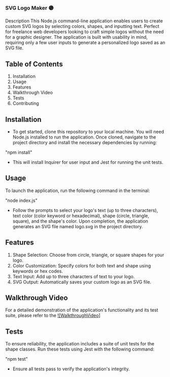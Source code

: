 ### SVG Logo Maker 🟣
Description
This Node.js command-line application enables users to create custom SVG logos by selecting colors, shapes, and inputting text. Perfect for freelance web developers looking to craft simple logos without the need for a graphic designer. The application is built with usability in mind, requiring only a few user inputs to generate a personalized logo saved as an SVG file.

## Table of Contents
1. Installation
2. Usage
3. Features
4. Walkthrough Video
5. Tests
6. Contributing

## Installation
- To get started, clone this repository to your local machine. You will need Node.js installed to run the application. Once cloned, navigate to the project directory and install the necessary dependencies by running:

"npm install"

- This will install Inquirer for user input and Jest for running the unit tests.

## Usage
To launch the application, run the following command in the terminal:

"node index.js"

- Follow the prompts to select your logo's text (up to three characters), text color (color keyword or hexadecimal), shape (circle, triangle, square), and the shape's color. Upon completion, the application generates an SVG file named logo.svg in the project directory.

## Features
1. Shape Selection: Choose from circle, triangle, or square shapes for your logo.
2. Color Customization: Specify colors for both text and shape using keywords or hex codes.
3. Text Input: Add up to three characters of text to your logo.
4. SVG Output: Automatically saves your custom logo as an SVG file.

## Walkthrough Video
For a detailed demonstration of the application's functionality and its test suite, please refer to the [![WalkthroughVideo]](walkthrough%20video.mp4)

## Tests
To ensure reliability, the application includes a suite of unit tests for the shape classes. Run these tests using Jest with the following command:

"npm test"
 - Ensure all tests pass to verify the application's integrity.
